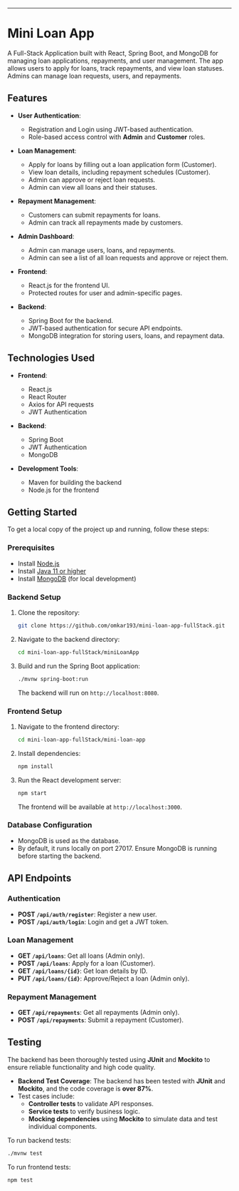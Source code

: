 ---

# Mini Loan App

A Full-Stack Application built with React, Spring Boot, and MongoDB for managing loan applications, repayments, and user management. The app allows users to apply for loans, track repayments, and view loan statuses. Admins can manage loan requests, users, and repayments.

## Features

- **User Authentication**:
  - Registration and Login using JWT-based authentication.
  - Role-based access control with **Admin** and **Customer** roles.
  
- **Loan Management**:
  - Apply for loans by filling out a loan application form (Customer).
  - View loan details, including repayment schedules (Customer).
  - Admin can approve or reject loan requests.
  - Admin can view all loans and their statuses.
  
- **Repayment Management**:
  - Customers can submit repayments for loans.
  - Admin can track all repayments made by customers.
  
- **Admin Dashboard**:
  - Admin can manage users, loans, and repayments.
  - Admin can see a list of all loan requests and approve or reject them.
  
- **Frontend**:
  - React.js for the frontend UI.
  - Protected routes for user and admin-specific pages.

- **Backend**:
  - Spring Boot for the backend.
  - JWT-based authentication for secure API endpoints.
  - MongoDB integration for storing users, loans, and repayment data.

## Technologies Used

- **Frontend**:
  - React.js
  - React Router
  - Axios for API requests
  - JWT Authentication
  
- **Backend**:
  - Spring Boot
  - JWT Authentication
  - MongoDB
  
- **Development Tools**:
  - Maven for building the backend
  - Node.js for the frontend
  
## Getting Started

To get a local copy of the project up and running, follow these steps:

### Prerequisites

- Install [Node.js](https://nodejs.org/)
- Install [Java 11 or higher](https://adoptopenjdk.net/)
- Install [MongoDB](https://www.mongodb.com/try/download/community) (for local development)
  
### Backend Setup

1. Clone the repository:
   ```bash
   git clone https://github.com/omkar193/mini-loan-app-fullStack.git
   ```
   
2. Navigate to the backend directory:
   ```bash
   cd mini-loan-app-fullStack/miniLoanApp
   ```
   
3. Build and run the Spring Boot application:
   ```bash
   ./mvnw spring-boot:run
   ```

   The backend will run on `http://localhost:8080`.

### Frontend Setup

1. Navigate to the frontend directory:
   ```bash
   cd mini-loan-app-fullStack/mini-loan-app
   ```
   
2. Install dependencies:
   ```bash
   npm install
   ```

3. Run the React development server:
   ```bash
   npm start
   ```

   The frontend will be available at `http://localhost:3000`.

### Database Configuration

- MongoDB is used as the database.
- By default, it runs locally on port 27017. Ensure MongoDB is running before starting the backend.

## API Endpoints

### Authentication

- **POST `/api/auth/register`**: Register a new user.
- **POST `/api/auth/login`**: Login and get a JWT token.

### Loan Management

- **GET `/api/loans`**: Get all loans (Admin only).
- **POST `/api/loans`**: Apply for a loan (Customer).
- **GET `/api/loans/{id}`**: Get loan details by ID.
- **PUT `/api/loans/{id}`**: Approve/Reject a loan (Admin only).

### Repayment Management

- **GET `/api/repayments`**: Get all repayments (Admin only).
- **POST `/api/repayments`**: Submit a repayment (Customer).

## Testing

The backend has been thoroughly tested using **JUnit** and **Mockito** to ensure reliable functionality and high code quality.

- **Backend Test Coverage**: The backend has been tested with **JUnit** and **Mockito**, and the code coverage is **over 87%**.
- Test cases include:
  - **Controller tests** to validate API responses.
  - **Service tests** to verify business logic.
  - **Mocking dependencies** using **Mockito** to simulate data and test individual components.

To run backend tests:

```bash
./mvnw test
```

To run frontend tests:

```bash
npm test
```
